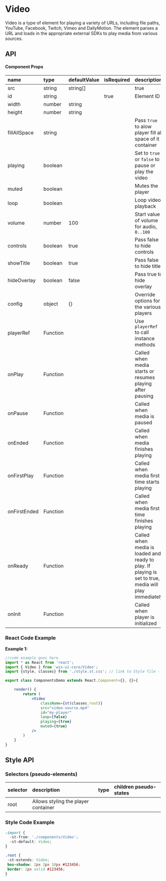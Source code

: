 # Video

Video is a type of element for playing a variety of URLs, including file paths, YouTube, Facebook, Twitch, Vimeo and DailyMotion.
The element parses a URL and loads in the appropriate external SDKs to play media from various sources.

## API

#### Component Props

| name      | type                             | defaultValue | isRequired | description                                                            |
|:----------|:---------------------------------|:-------------|:-----------|:-----------------------------------------------------------------------|
| src       | string | string[]                |              | true       | The source or link of the video                                        |
| id        | string                           |              | true       | Element ID                                                             |
| width     | number | string                  |              |            | Set the width of the player                                            |
| height    | number | string                  |              |            | Set the height of the player                                           |
| fillAllSpace | string                        |              |            | Pass `true` to alow player fill all space of it container              |
| playing   | boolean                          |              |            | Set to `true` or `false` to pause or play the video                    |
| muted     | boolean                          |              |            | Mutes the player                                                       |
| loop      | boolean                          |              |            | Loop video playback                                                    |
| volume    | number                           | 100          |            | Start value of volume for audio, `0..100`                              |
| controls  | boolean                          | true         |            | Pass false to hide controls                                            |
| showTitle | boolean                          | true         |            | Pass false to hide title                                               |
| hideOverlay | boolean                        | false        |            | Pass true to hide overlay                                              |
| config    | object                           | {}           |            | Override options for the various players                               |
| playerRef | Function                         |              |            | Use `playerRef` to call instance methods                               |
| onPlay    | Function                         |              |            | Called when media starts or resumes playing after pausing              |
| onPause   | Function                         |              |            | Called when media is paused                                            |
| onEnded   | Function                         |              |            | Called when media finishes playing                                     |
| onFirstPlay | Function                       |              |            | Called when media first time starts playing                            |
| onFirstEnded | Function                      |              |            | Called when media first time finishes playing                          |
| onReady   | Function                         |              |            | Called when media is loaded and ready to play. If playing is set to true, media will play immediately |
| onInit    | Function                         |              |            | Called when player is initialized                                      |



### React Code Example

**Example 1:**

```jsx
//code example goes here
import * as React from 'react';
import { Video } from 'wix-ui-core/Video';
import {style, classes} from './style.st.css'; // link to Style file - see examples of style files below

export class ComponentsDemo extends React.Component<{}, {}>{

    render() {
        return (
            <Video
                className={st(classes.root)}
                src="video-source.mp4"
                id="my-player"
                loop={false}
                playing={true}
                muted={true}
            />
        )
    }
}
```


## Style API

### Selectors (pseudo-elements)

| selector          | description                        | type | children pseudo-states |
|:------------------|:-----------------------------------|:-----|:-----------------------|
| root              | Allows styling the player container |     |                        |


### Style Code Example

```css
:import {
  -st-from: './components/Video';
  -st-default: Video;
}

.root {
 -st-extends: Video;
 box-shadow: 2px 2px 10px #123456;
 border: 2px solid #123456;
}

```
